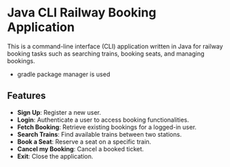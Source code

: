 # Java CLI Railway Booking Application

This is a command-line interface (CLI) application written in Java for railway booking tasks such as searching trains, booking seats, and managing bookings.
- gradle package manager is used
## Features

- **Sign Up**: Register a new user.
- **Login**: Authenticate a user to access booking functionalities.
- **Fetch Booking**: Retrieve existing bookings for a logged-in user.
- **Search Trains**: Find available trains between two stations.
- **Book a Seat**: Reserve a seat on a specific train.
- **Cancel my Booking**: Cancel a booked ticket.
- **Exit**: Close the application.
